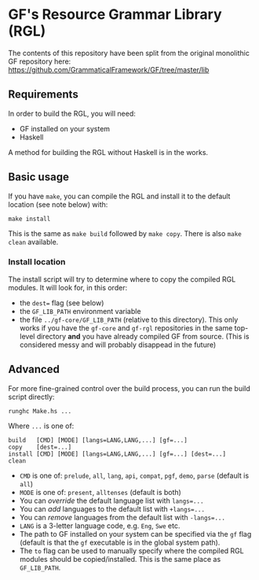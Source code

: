 # GF's Resource Grammar Library (RGL)

The contents of this repository have been split from the original monolithic GF repository here: <https://github.com/GrammaticalFramework/GF/tree/master/lib>

## Requirements

In order to build the RGL, you will need:
- GF installed on your system
- Haskell

A method for building the RGL without Haskell is in the works.

## Basic usage

If you have `make`, you can compile the RGL and install it to the default location (see note below) with:

```
make install
```

This is the same as `make build` followed by `make copy`.
There is also `make clean` available.

### Install location

The install script will try to determine where to copy the compiled RGL modules.
It will look for, in this order:
- the `dest=` flag (see below)
- the `GF_LIB_PATH` environment variable
- the file `../gf-core/GF_LIB_PATH` (relative to this directory). This only works if you have the `gf-core` and `gf-rgl` repositories in the same top-level directory **and** you have already compiled GF from source.
(This is considered messy and will probably disappead in the future)

## Advanced

For more fine-grained control over the build process, you can run the build script directly:

```
runghc Make.hs ...
```

Where `...` is one of:
```
build   [CMD] [MODE] [langs=LANG,LANG,...] [gf=...]
copy    [dest=...]
install [CMD] [MODE] [langs=LANG,LANG,...] [gf=...] [dest=...]
clean
```

- `CMD` is one of:
`prelude`,
`all`,
`lang`,
`api`,
`compat`,
`pgf`,
`demo`,
`parse`
(default is `all`)
- `MODE` is one of:
`present`,
`alltenses`
(default is both)
- You can _override_ the default language list with `langs=...`
- You can _add_ languages to the default list with `+langs=...`
- You can _remove_ languages from the default list with `-langs=...`
- `LANG` is a 3-letter language code, e.g. `Eng`, `Swe` etc.
- The path to GF installed on your system can be specified via the `gf` flag (default is that the `gf` executable is in the global system path).
- The `to` flag can be used to manually specify where the compiled RGL modules should be copied/installed. This is the same place as `GF_LIB_PATH`.
